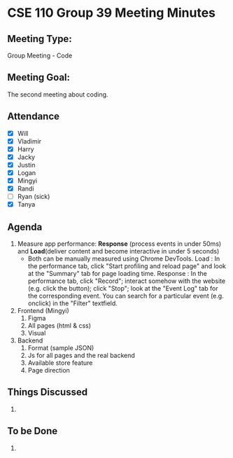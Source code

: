 # CSE 110 Group 39 Meeting Minutes
## Meeting Type:
Group Meeting - Code

## Meeting Goal:
The second meeting about coding. 

## Attendance
- [x] Will
- [x] Vladimir
- [x] Harry
- [x] Jacky
- [x] Justin
- [x] Logan
- [x] Mingyi
- [x] Randi
- [ ] Ryan (sick)
- [x] Tanya

## Agenda 
1. Measure app performance: **Response** (process events in under 50ms) and **Load**(deliver content and become interactive in under 5 seconds)
    - Both can be manually measured using Chrome DevTools. Load : In the performance tab, click "Start profiling and reload page" and look at the "Summary" tab for page loading time. Response : In the performance tab, click "Record"; interact somehow with the website (e.g. click the button); click "Stop"; look at the "Event Log" tab for the corresponding event. You can search for a particular event (e.g. onclick) in the "Filter" textfield.
2. Frontend (Mingyi)
    1. Figma
    2. All pages (html & css)
    3. Visual
3. Backend
    1. Format (sample JSON)
    2. Js for all pages and the real backend
    3. Available store feature
    4. Page direction

## Things Discussed
1. 

## To be Done
1. 